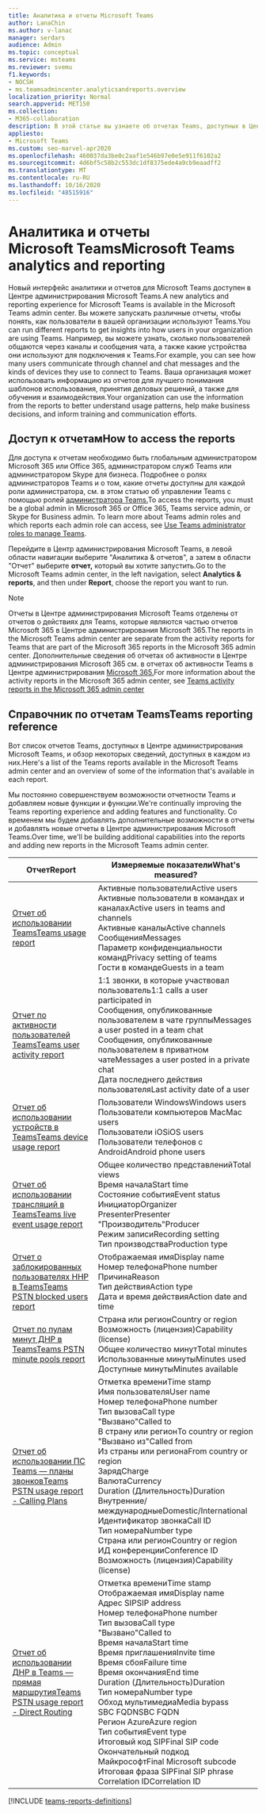 ```yaml
---
title: Аналитика и отчеты Microsoft Teams
author: LanaChin
ms.author: v-lanac
manager: serdars
audience: Admin
ms.topic: conceptual
ms.service: msteams
ms.reviewer: svemu
f1.keywords:
- NOCSH
- ms.teamsadmincenter.analyticsandreports.overview
localization_priority: Normal
search.appverid: MET150
ms.collection:
- M365-collaboration
description: В этой статье вы узнаете об отчетах Teams, доступных в Центре администрирования Microsoft Teams.
appliesto:
- Microsoft Teams
ms.custom: seo-marvel-apr2020
ms.openlocfilehash: 460037da3be0c2aaf1e546b97e0e5e911f6102a2
ms.sourcegitcommit: 4d6bf5c58b2c553dc1df8375ede4a9cb9eaadff2
ms.translationtype: MT
ms.contentlocale: ru-RU
ms.lasthandoff: 10/16/2020
ms.locfileid: "48515916"
---
```

# <a name="microsoft-teams-analytics-and-reporting"></a><span data-ttu-id="975a7-103">Аналитика и отчеты Microsoft Teams</span><span class="sxs-lookup"><span data-stu-id="975a7-103">Microsoft Teams analytics and reporting</span></span>

<span data-ttu-id="975a7-104">Новый интерфейс аналитики и отчетов для Microsoft Teams доступен в Центре администрирования Microsoft Teams.</span><span class="sxs-lookup"><span data-stu-id="975a7-104">A new analytics and reporting experience for Microsoft Teams is available in the Microsoft Teams admin center.</span></span> <span data-ttu-id="975a7-105">Вы можете запускать различные отчеты, чтобы понять, как пользователи в вашей организации используют Teams.</span><span class="sxs-lookup"><span data-stu-id="975a7-105">You can run different reports to get insights into how users in your organization are using Teams.</span></span> <span data-ttu-id="975a7-106">Например, вы можете узнать, сколько пользователей общаются через каналы и сообщения чата, а также какие устройства они используют для подключения к Teams.</span><span class="sxs-lookup"><span data-stu-id="975a7-106">For example, you can see how many users communicate through channel and chat messages and the kinds of devices they use to connect to Teams.</span></span> <span data-ttu-id="975a7-107">Ваша организация может использовать информацию из отчетов для лучшего понимания шаблонов использования, принятия деловых решений, а также для обучения и взаимодействия.</span><span class="sxs-lookup"><span data-stu-id="975a7-107">Your organization can use the information from the reports to better understand usage patterns, help make business decisions, and inform training and communication efforts.</span></span>

## <a name="how-to-access-the-reports"></a><span data-ttu-id="975a7-108">Доступ к отчетам</span><span class="sxs-lookup"><span data-stu-id="975a7-108">How to access the reports</span></span>

<span data-ttu-id="975a7-109">Для доступа к отчетам необходимо быть глобальным администратором Microsoft 365 или Office 365, администратором служб Teams или администратором Skype для бизнеса. Подробнее о ролях администраторов Teams и о том, какие отчеты доступны для каждой роли администратора, см. в этом статью об управлении Teams с помощью ролей [администратора Teams.](../using-admin-roles.md)</span><span class="sxs-lookup"><span data-stu-id="975a7-109">To access the reports, you must be a global admin in Microsoft 365 or Office 365, Teams service admin, or Skype for Business admin. To learn more about Teams admin roles and which reports each admin role can access, see [Use Teams administrator roles to manage Teams](../using-admin-roles.md).</span></span>

<span data-ttu-id="975a7-110">Перейдите в Центр администрирования Microsoft Teams, в левой области навигации выберите "Аналитика & отчетов", а затем в области "Отчет" выберите **отчет,** который вы хотите запустить.</span><span class="sxs-lookup"><span data-stu-id="975a7-110">Go to the Microsoft Teams admin center, in the left navigation, select **Analytics & reports**, and then under **Report**, choose the report you want to run.</span></span>

> [!NOTE]
> <span data-ttu-id="975a7-111">Отчеты в Центре администрирования Microsoft Teams отделены от отчетов о действиях для Teams, которые являются частью отчетов Microsoft 365 в Центре администрирования Microsoft 365.</span><span class="sxs-lookup"><span data-stu-id="975a7-111">The reports in the Microsoft Teams admin center are separate from the activity reports for Teams that are part of the Microsoft 365 reports in the Microsoft 365 admin center.</span></span> <span data-ttu-id="975a7-112">Дополнительные сведения об отчетах об активности в Центре администрирования Microsoft 365 см. в отчетах об активности Teams в Центре администрирования [Microsoft 365.](../teams-activity-reports.md)</span><span class="sxs-lookup"><span data-stu-id="975a7-112">For more information about the activity reports in the Microsoft 365 admin center, see [Teams activity reports in the Microsoft 365 admin center](../teams-activity-reports.md)</span></span>

## <a name="teams-reporting-reference"></a><span data-ttu-id="975a7-113">Справочник по отчетам Teams</span><span class="sxs-lookup"><span data-stu-id="975a7-113">Teams reporting reference</span></span>

<span data-ttu-id="975a7-114">Вот список отчетов Teams, доступных в Центре администрирования Microsoft Teams, и обзор некоторых сведений, доступных в каждом из них.</span><span class="sxs-lookup"><span data-stu-id="975a7-114">Here's a list of the Teams reports available in the Microsoft Teams admin center and an overview of some of the information that's available in each report.</span></span>

<span data-ttu-id="975a7-115">Мы постоянно совершенствуем возможности отчетности Teams и добавляем новые функции и функции.</span><span class="sxs-lookup"><span data-stu-id="975a7-115">We're continually improving the Teams reporting experience and adding features and functionality.</span></span> <span data-ttu-id="975a7-116">Со временем мы будем добавлять дополнительные возможности в отчеты и добавлять новые отчеты в Центре администрирования Microsoft Teams.</span><span class="sxs-lookup"><span data-stu-id="975a7-116">Over time, we'll be building additional capabilities into the reports and adding new reports in the Microsoft Teams admin center.</span></span>

|<span data-ttu-id="975a7-117">Отчет</span><span class="sxs-lookup"><span data-stu-id="975a7-117">Report</span></span>  |<span data-ttu-id="975a7-118">Измеряемые показатели</span><span class="sxs-lookup"><span data-stu-id="975a7-118">What's measured?</span></span> |
|---------|---------|
|[<span data-ttu-id="975a7-119">Отчет об использовании Teams</span><span class="sxs-lookup"><span data-stu-id="975a7-119">Teams usage report</span></span>](teams-usage-report.md)  |  <span data-ttu-id="975a7-120">Активные пользователи</span><span class="sxs-lookup"><span data-stu-id="975a7-120">Active users</span></span><br/><span data-ttu-id="975a7-121">Активные пользователи в командах и каналах</span><span class="sxs-lookup"><span data-stu-id="975a7-121">Active users in teams and channels</span></span><br/><span data-ttu-id="975a7-122">Активные каналы</span><span class="sxs-lookup"><span data-stu-id="975a7-122">Active channels</span></span><br/><span data-ttu-id="975a7-123">Сообщения</span><span class="sxs-lookup"><span data-stu-id="975a7-123">Messages</span></span><br/><span data-ttu-id="975a7-124">Параметр конфиденциальности команд</span><span class="sxs-lookup"><span data-stu-id="975a7-124">Privacy setting of  teams</span></span><br/><span data-ttu-id="975a7-125">Гости в команде</span><span class="sxs-lookup"><span data-stu-id="975a7-125">Guests in a team</span></span>   |
|[<span data-ttu-id="975a7-126">Отчет по активности пользователей Teams</span><span class="sxs-lookup"><span data-stu-id="975a7-126">Teams user activity report</span></span>](user-activity-report.md)  |  <span data-ttu-id="975a7-127">1:1 звонки, в которые участвовал пользователь</span><span class="sxs-lookup"><span data-stu-id="975a7-127">1:1 calls a user participated in</span></span><br/><span data-ttu-id="975a7-128">Сообщения, опубликованные пользователем в чате группы</span><span class="sxs-lookup"><span data-stu-id="975a7-128">Messages a user posted in a team chat</span></span><br/><span data-ttu-id="975a7-129">Сообщения, опубликованные пользователем в приватном чате</span><span class="sxs-lookup"><span data-stu-id="975a7-129">Messages a user posted in a private chat</span></span><br/><span data-ttu-id="975a7-130">Дата последнего действия пользователя</span><span class="sxs-lookup"><span data-stu-id="975a7-130">Last activity date of a user</span></span>     |
|[<span data-ttu-id="975a7-131">Отчет об использовании устройств в Teams</span><span class="sxs-lookup"><span data-stu-id="975a7-131">Teams device usage report</span></span>](device-usage-report.md)   |  <span data-ttu-id="975a7-132">Пользователи Windows</span><span class="sxs-lookup"><span data-stu-id="975a7-132">Windows users</span></span><br/><span data-ttu-id="975a7-133">Пользователи компьютеров Mac</span><span class="sxs-lookup"><span data-stu-id="975a7-133">Mac users</span></span><br/><span data-ttu-id="975a7-134">Пользователи iOS</span><span class="sxs-lookup"><span data-stu-id="975a7-134">iOS users</span></span><br/><span data-ttu-id="975a7-135">Пользователи телефонов с Android</span><span class="sxs-lookup"><span data-stu-id="975a7-135">Android phone users</span></span>     |
|[<span data-ttu-id="975a7-136">Отчет об использовании трансляций в Teams</span><span class="sxs-lookup"><span data-stu-id="975a7-136">Teams live event usage report</span></span>](teams-live-event-usage-report.md)   |  <span data-ttu-id="975a7-137">Общее количество представлений</span><span class="sxs-lookup"><span data-stu-id="975a7-137">Total views</span></span><br><span data-ttu-id="975a7-138">Время начала</span><span class="sxs-lookup"><span data-stu-id="975a7-138">Start time</span></span><br><span data-ttu-id="975a7-139">Состояние события</span><span class="sxs-lookup"><span data-stu-id="975a7-139">Event status</span></span><br><span data-ttu-id="975a7-140">Инициатор</span><span class="sxs-lookup"><span data-stu-id="975a7-140">Organizer</span></span><br><span data-ttu-id="975a7-141">Presenter</span><span class="sxs-lookup"><span data-stu-id="975a7-141">Presenter</span></span><br><span data-ttu-id="975a7-142">"Производитель"</span><span class="sxs-lookup"><span data-stu-id="975a7-142">Producer</span></span><br><span data-ttu-id="975a7-143">Режим записи</span><span class="sxs-lookup"><span data-stu-id="975a7-143">Recording setting</span></span><br><span data-ttu-id="975a7-144">Тип производства</span><span class="sxs-lookup"><span data-stu-id="975a7-144">Production type</span></span>    |
|[<span data-ttu-id="975a7-145">Отчет о заблокированных пользователях ННР в Teams</span><span class="sxs-lookup"><span data-stu-id="975a7-145">Teams PSTN blocked users report</span></span>](pstn-blocked-users-report.md)   |  <span data-ttu-id="975a7-146">Отображаемая имя</span><span class="sxs-lookup"><span data-stu-id="975a7-146">Display name</span></span><br><span data-ttu-id="975a7-147">Номер телефона</span><span class="sxs-lookup"><span data-stu-id="975a7-147">Phone number</span></span><br><span data-ttu-id="975a7-148">Причина</span><span class="sxs-lookup"><span data-stu-id="975a7-148">Reason</span></span><br><span data-ttu-id="975a7-149">Тип действия</span><span class="sxs-lookup"><span data-stu-id="975a7-149">Action type</span></span><br><span data-ttu-id="975a7-150">Дата и время действия</span><span class="sxs-lookup"><span data-stu-id="975a7-150">Action date and time</span></span>   |
|[<span data-ttu-id="975a7-151">Отчет по пулам минут ДНР в Teams</span><span class="sxs-lookup"><span data-stu-id="975a7-151">Teams PSTN minute pools report</span></span>](pstn-minute-pools-report.md) |  <span data-ttu-id="975a7-152">Страна или регион</span><span class="sxs-lookup"><span data-stu-id="975a7-152">Country or region</span></span><br><span data-ttu-id="975a7-153">Возможность (лицензия)</span><span class="sxs-lookup"><span data-stu-id="975a7-153">Capability (license)</span></span> <br><span data-ttu-id="975a7-154">Общее количество минут</span><span class="sxs-lookup"><span data-stu-id="975a7-154">Total minutes</span></span><br><span data-ttu-id="975a7-155">Использованные минуты</span><span class="sxs-lookup"><span data-stu-id="975a7-155">Minutes used</span></span><br><span data-ttu-id="975a7-156">Доступные минуты</span><span class="sxs-lookup"><span data-stu-id="975a7-156">Minutes available</span></span>|
|[<span data-ttu-id="975a7-157">Отчет об использовании ПС Teams — планы звонков</span><span class="sxs-lookup"><span data-stu-id="975a7-157">Teams PSTN usage report - Calling Plans</span></span>](pstn-usage-report.md#calling-plans)|  <span data-ttu-id="975a7-158">Отметка времени</span><span class="sxs-lookup"><span data-stu-id="975a7-158">Time stamp</span></span><br><span data-ttu-id="975a7-159">Имя пользователя</span><span class="sxs-lookup"><span data-stu-id="975a7-159">User name</span></span><br><span data-ttu-id="975a7-160">Номер телефона</span><span class="sxs-lookup"><span data-stu-id="975a7-160">Phone number</span></span><br><span data-ttu-id="975a7-161">Тип вызова</span><span class="sxs-lookup"><span data-stu-id="975a7-161">Call type</span></span> <br><span data-ttu-id="975a7-162">"Вызвано"</span><span class="sxs-lookup"><span data-stu-id="975a7-162">Called to</span></span><br><span data-ttu-id="975a7-163">В страну или регион</span><span class="sxs-lookup"><span data-stu-id="975a7-163">To country or region</span></span> <br><span data-ttu-id="975a7-164">"Вызвано из"</span><span class="sxs-lookup"><span data-stu-id="975a7-164">Called from</span></span> <br><span data-ttu-id="975a7-165">Из страны или региона</span><span class="sxs-lookup"><span data-stu-id="975a7-165">From country or region</span></span><br><span data-ttu-id="975a7-166">Заряд</span><span class="sxs-lookup"><span data-stu-id="975a7-166">Charge</span></span><br><span data-ttu-id="975a7-167">Валюта</span><span class="sxs-lookup"><span data-stu-id="975a7-167">Currency</span></span><br><span data-ttu-id="975a7-168">Duration (Длительность)</span><span class="sxs-lookup"><span data-stu-id="975a7-168">Duration</span></span><br><span data-ttu-id="975a7-169">Внутренние/международные</span><span class="sxs-lookup"><span data-stu-id="975a7-169">Domestic/International</span></span><br><span data-ttu-id="975a7-170">Идентификатор звонка</span><span class="sxs-lookup"><span data-stu-id="975a7-170">Call ID</span></span><br><span data-ttu-id="975a7-171">Тип номера</span><span class="sxs-lookup"><span data-stu-id="975a7-171">Number type</span></span><br><span data-ttu-id="975a7-172">Страна или регион</span><span class="sxs-lookup"><span data-stu-id="975a7-172">Country or region</span></span><br><span data-ttu-id="975a7-173">ИД конференции</span><span class="sxs-lookup"><span data-stu-id="975a7-173">Conference ID</span></span><br><span data-ttu-id="975a7-174">Возможность (лицензия)</span><span class="sxs-lookup"><span data-stu-id="975a7-174">Capability (license)</span></span>|
|[<span data-ttu-id="975a7-175">Отчет об использовании ДНР в Teams — прямая маршрутия</span><span class="sxs-lookup"><span data-stu-id="975a7-175">Teams PSTN usage report - Direct Routing</span></span>](pstn-usage-report.md#direct-routing)  |  <span data-ttu-id="975a7-176">Отметка времени</span><span class="sxs-lookup"><span data-stu-id="975a7-176">Time stamp</span></span><br><span data-ttu-id="975a7-177">Отображаемая имя</span><span class="sxs-lookup"><span data-stu-id="975a7-177">Display name</span></span><br><span data-ttu-id="975a7-178">Адрес SIP</span><span class="sxs-lookup"><span data-stu-id="975a7-178">SIP address</span></span><br><span data-ttu-id="975a7-179">Номер телефона</span><span class="sxs-lookup"><span data-stu-id="975a7-179">Phone number</span></span> <br><span data-ttu-id="975a7-180">Тип вызова</span><span class="sxs-lookup"><span data-stu-id="975a7-180">Call type</span></span><br><span data-ttu-id="975a7-181">"Вызвано"</span><span class="sxs-lookup"><span data-stu-id="975a7-181">Called to</span></span><br><span data-ttu-id="975a7-182">Время начала</span><span class="sxs-lookup"><span data-stu-id="975a7-182">Start time</span></span><br><span data-ttu-id="975a7-183">Время приглашения</span><span class="sxs-lookup"><span data-stu-id="975a7-183">Invite time</span></span><br><span data-ttu-id="975a7-184">Время сбоя</span><span class="sxs-lookup"><span data-stu-id="975a7-184">Failure time</span></span><br><span data-ttu-id="975a7-185">Время окончания</span><span class="sxs-lookup"><span data-stu-id="975a7-185">End time</span></span><br><span data-ttu-id="975a7-186">Duration (Длительность)</span><span class="sxs-lookup"><span data-stu-id="975a7-186">Duration</span></span><br><span data-ttu-id="975a7-187">Тип номера</span><span class="sxs-lookup"><span data-stu-id="975a7-187">Number type</span></span><br><span data-ttu-id="975a7-188">Обход мультимедиа</span><span class="sxs-lookup"><span data-stu-id="975a7-188">Media bypass</span></span><br><span data-ttu-id="975a7-189">SBC FQDN</span><span class="sxs-lookup"><span data-stu-id="975a7-189">SBC FQDN</span></span><br><span data-ttu-id="975a7-190">Регион Azure</span><span class="sxs-lookup"><span data-stu-id="975a7-190">Azure region</span></span><br><span data-ttu-id="975a7-191">Тип события</span><span class="sxs-lookup"><span data-stu-id="975a7-191">Event type</span></span><br><span data-ttu-id="975a7-192">Итоговый код SIP</span><span class="sxs-lookup"><span data-stu-id="975a7-192">Final SIP code</span></span><br><span data-ttu-id="975a7-193">Окончательный подкод Майкрософт</span><span class="sxs-lookup"><span data-stu-id="975a7-193">Final Microsoft subcode</span></span><br><span data-ttu-id="975a7-194">Итоговая фраза SIP</span><span class="sxs-lookup"><span data-stu-id="975a7-194">Final SIP phrase</span></span><br><span data-ttu-id="975a7-195">Correlation ID</span><span class="sxs-lookup"><span data-stu-id="975a7-195">Correlation ID</span></span>  |

[!INCLUDE [teams-reports-definitions](../includes/teams-reports-definitions.md)]
